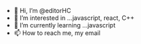 - 👋 Hi, I’m @editorHC
- 👀 I’m interested in ...javascript, react, C++
- 🌱 I’m currently learning ...javascript
- 📫 How to reach me, my email

<!---
editorHC/editorHC is a ✨ special ✨ repository because its `README.md` (this file) appears on your GitHub profile.
You can click the Preview link to take a look at your changes.
--->
